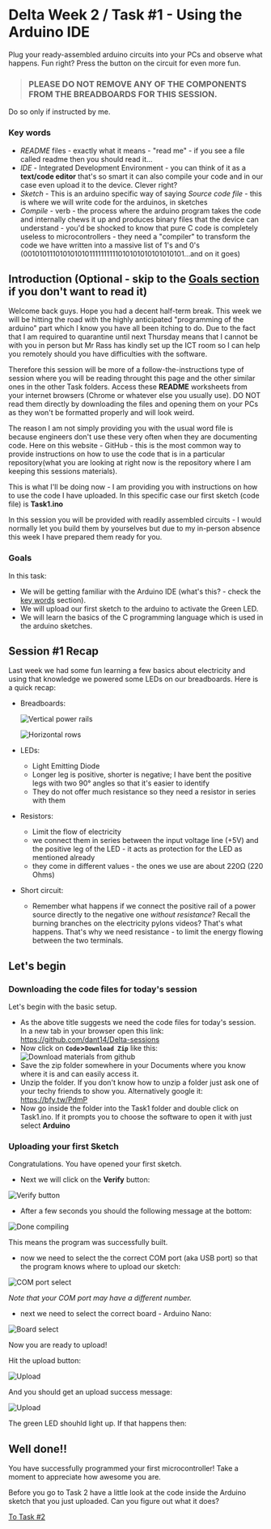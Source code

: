 # Delta Week 2 / Task #1 - Using the Arduino IDE

Plug your ready-assembled arduino circuits into your PCs and observe what happens. Fun right? Press the button on the circuit for even more fun.

> ### **PLEASE DO NOT REMOVE ANY OF THE COMPONENTS FROM THE BREADBOARDS FOR THIS SESSION**.
Do so only if instructed by me.

### Key words 
 - *README* files - exactly what it means - "read me" - if you see a file called readme then you should read it...
 - *IDE* - Integrated Development Environment - you can think of it as a **text/code editor** that's so smart it can also compile your code and in our case even upload it to the device. Clever right?
 - *Sketch* - This is an arduino specific way of saying *Source code file* - this is where we will write code for the arduinos, in sketches
 - *Compile* - verb - the process where the arduino program takes the code and internally chews it up and produces binary files that the device can understand - you'd be shocked to know that pure C code is completely useless to microcontrollers - they need a "compiler" to transform the code we have written into a massive list of 1's and 0's (0010101110101010101111111111010101010101010101...and on it goes)

## Introduction (Optional - skip to the [Goals section](goals) if you don't want to read it)
Welcome back guys. Hope you had a decent half-term break. This week we will be hitting the road with the highly anticipated "programming of the arduino" part which I know you have all been itching to do. Due to the fact that I am required to quarantine until next Thursday means that I cannot be with you in person but Mr Rass has kindly set up the ICT room so I can help you remotely should you have difficulties with the software. 

Therefore this session will be more of a follow-the-instructions type of session where you will be reading throught this page and the other similar ones in the other Task folders. Access these **README** worksheets from your internet browsers (Chrome or whatever else you usually use). DO NOT read them directly by downloading the files and opening them on your PCs as they won't be formatted properly and will look weird.

The reason I am not simply providing you with the usual word file is because engineers don't use these very often when they are documenting code. Here on this website - GitHub - this is the most common way to provide instructions on how to use the code that is in a particular repository(what you are looking at right now is the repository where I am keeping this sessions materials).

This is what I'll be doing now - I am providing you with instructions on how to use the code I have uploaded. In this specific case our first sketch (code file) is **Task1.ino**

In this session you will be provided with readily assembled circuits - I would normally let you build them by yourselves but due to my in-person absence this week I have prepared them ready for you. 

### Goals
In this task:
  - We will be getting familiar with the Arduino IDE (what's this? - check the [key words](key-words) section).
  - We will upload our first sketch to the arduino to activate the Green LED.
  - We will learn the basics of the C programming language which is used in the arduino sketches.


## Session #1 Recap
Last week we had some fun learning a few basics about electricity and using that knowledge we powered some LEDs on our breadboards. Here is a quick recap:
  - Breadboards:
    
    ![Vertical power rails](../images/verticalpower.png)

    ![Horizontal rows](../images/horizontal-rows.png)

  - LEDs:
    - Light Emitting Diode
    - Longer leg is positive, shorter is negative; I have bent the positive legs with two 90&deg; angles so that it's easier to identify
    - They do not offer much resistance so they need a resistor in series with them
    
  - Resistors:
    - Limit the flow of electricity
    - we connect them in series between the input voltage line (+5V) and the positive leg of the LED - it acts as protection for the LED as mentioned already
    - they come in different values - the ones we use are about 220Ω (220 Ohms)
    
  - Short circuit:
    - Remember what happens if we connect the positive rail of a power source directly to the negative one *without resistance*? Recall the burning branches on the electricity pylons videos? That's what happens. That's why we need resistance - to limit the energy flowing between the two terminals.
    
## Let's begin
### Downloading the code files for today's session
Let's begin with the basic setup.
 - As the above title suggests we need the code files for today's session. In a new tab in your browser open this link: https://github.com/dant14/Delta-sessions
 - Now click on **`Code`>`Download Zip`** like this:
![Download materials from github](../images/githubDownload.png)
 - Save the zip folder somewhere in your Documents where you know where it is and can easily access it.
 - Unzip the folder. If you don't know how to unzip a folder just ask one of your techy friends to show you. Alternatively google it: https://bfy.tw/PdmP
 - Now go inside the folder into the Task1 folder and double click on Task1.ino. If it prompts you to choose the software to open it with just select **Arduino**
 
### Uploading your first Sketch
Congratulations. You have opened your first sketch.

 - Next we will click on the **Verify** button:
 
![Verify button](../images/verify.png)

 - After a few seconds you should the following message at the bottom:
 
 ![Done compiling](../images/doneCompiling.png)
 
 This means the program was successfully built.
 
 - now we need to select the the correct COM port (aka USB port) so that the program knows where to upload our sketch:
 
 ![COM port select](../images/COMport.png)
 
 *Note that your COM port may have a different number.*
 
 - next we need to select the correct board - Arduino Nano:
 
 ![Board select](../images/boardSelect.png)
 
 Now you are ready to upload!
 
 Hit the upload button:
 
 ![Upload](../images/upload.png)
 
 And you should get an upload success message:
 
 ![Upload](../images/doneUploading.png)
 
 
 The green LED shouhld light up. If that happens then:
 
 ## Well done!!
 You have successfully programmed your first microcontroller! Take a moment to appreciate how awesome you are.
 
 Before you go to Task 2 have a little look at the code inside the Arduino sketch that you just uploaded. Can you figure out what it does?
 
 [To Task #2](https://github.com/dant14/Delta-sessions/tree/main/Week2/Task2)
